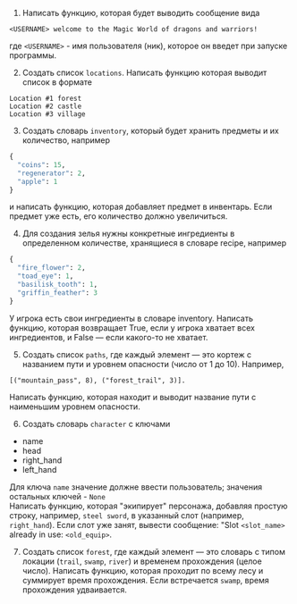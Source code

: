 1) Написать функцию, которая будет выводить сообщение вида
```
<USERNAME> welcome to the Magic World of dragons and warriors!
```
где `<USERNAME>` - имя пользователя (ник), которое он введет при запуске программы.

2) Создать список `locations`. Написать функцию которая выводит список в формате
```
Location #1 forest
Location #2 castle
Location #3 village
```
3) Создать словарь `inventory`, который будет хранить предметы и их количество, например
```python
{
  "coins": 15,
  "regenerator": 2,
  "apple": 1
}
```
и написать функцию, которая добавляет предмет в инвентарь. Если предмет уже есть, его количество должно увеличиться.

4) Для создания зелья нужны конкретные ингредиенты в определенном количестве, хранящиеся в словаре recipe, например
```python
{
  "fire_flower": 2,
  "toad_eye": 1,
  "basilisk_tooth": 1,
  "griffin_feather": 3
}
```
У игрока есть свои ингредиенты в словаре inventory. Написать функцию, которая возвращает True, если у игрока хватает всех ингредиентов, и False — если какого-то не хватает.

5) Создать список `paths`, где каждый элемент — это кортеж с названием пути и уровнем опасности (число от 1 до 10). Например, 
```
[("mountain_pass", 8), ("forest_trail", 3)].
```
Написать функцию, которая находит и выводит название пути с наименьшим уровнем опасности.

6) Создать словарь `character` с ключами
- name
- head
- right_hand
- left_hand

Для ключа `name` значение должне ввести пользователь; значения остальных ключей - `None`\
Написать функцию, которая "экипирует" персонажа, добавляя простую строку, например, `steel sword`, в указанный слот (например, `right_hand`).
Если слот уже занят, вывести сообщение: "Slot `<slot_name>` already in use: `<old_equip>`.

7) Создать список `forest`, где каждый элемент — это словарь с типом локации (`trail`, `swamp`, `river`) и временем прохождения (целое число).
Написать функцию, которая проходит по всему лесу и суммирует время прохождения. Если встречается `swamp`, время прохождения удваивается.
